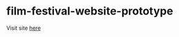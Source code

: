 # film-festival-website-prototype
Visit site [here](https://hamiduabu.github.io/film-festival-website-prototype/)
